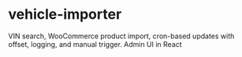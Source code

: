 # vehicle-importer
VIN search, WooCommerce product import, cron-based updates with offset, logging, and manual trigger. Admin UI in React
